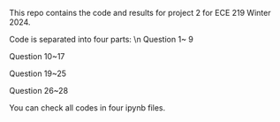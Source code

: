 This repo contains the code and results for project 2 for ECE 219 Winter 2024. 

Code is separated into four parts: \n
Question 1~ 9 

Question 10~17

Question 19~25

Question 26~28

You can check all codes in four ipynb files.

